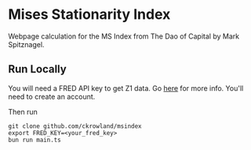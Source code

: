 # Mises Stationarity Index
Webpage calculation for the MS Index from The Dao of Capital by Mark Spitznagel.

## Run Locally
You will need a FRED API key to get Z1 data. Go [here](https://fred.stlouisfed.org/docs/api/api_key.html) for more info. You'll need to create an account.

Then run
```
git clone github.com/ckrowland/msindex
export FRED_KEY=<your_fred_key>
bun run main.ts
```
